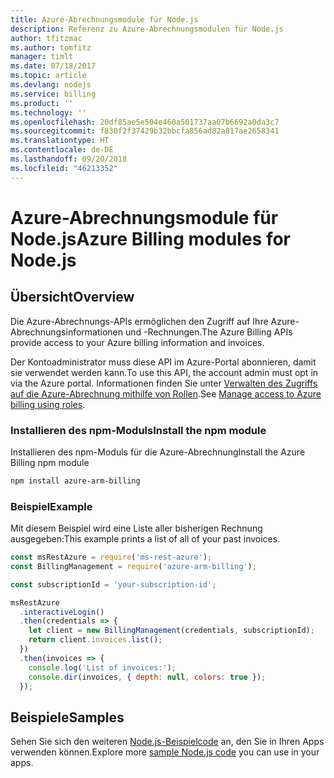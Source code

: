 ```yaml
---
title: Azure-Abrechnungsmodule für Node.js
description: Referenz zu Azure-Abrechnungsmodulen für Node.js
author: tfitzmac
ms.author: tomfitz
manager: timlt
ms.date: 07/18/2017
ms.topic: article
ms.devlang: nodejs
ms.service: billing
ms.product: ''
ms.technology: ''
ms.openlocfilehash: 20df85ae5e504e460a501737aa07b6692a0da3c7
ms.sourcegitcommit: f830f2f37429b32bbcfa856ad82a817ae2658341
ms.translationtype: HT
ms.contentlocale: de-DE
ms.lasthandoff: 09/20/2018
ms.locfileid: "46213352"
---
```

# <a name="azure-billing-modules-for-nodejs"></a><span data-ttu-id="2ffe7-103">Azure-Abrechnungsmodule für Node.js</span><span class="sxs-lookup"><span data-stu-id="2ffe7-103">Azure Billing modules for Node.js</span></span>

## <a name="overview"></a><span data-ttu-id="2ffe7-104">Übersicht</span><span class="sxs-lookup"><span data-stu-id="2ffe7-104">Overview</span></span>
<span data-ttu-id="2ffe7-105">Die Azure-Abrechnungs-APIs ermöglichen den Zugriff auf Ihre Azure-Abrechnungsinformationen und -Rechnungen.</span><span class="sxs-lookup"><span data-stu-id="2ffe7-105">The Azure Billing APIs provide access to your Azure billing information and invoices.</span></span>

<span data-ttu-id="2ffe7-106">Der Kontoadministrator muss diese API im Azure-Portal abonnieren, damit sie verwendet werden kann.</span><span class="sxs-lookup"><span data-stu-id="2ffe7-106">To use this API, the account admin must opt in via the Azure portal.</span></span> <span data-ttu-id="2ffe7-107">Informationen finden Sie unter [Verwalten des Zugriffs auf die Azure-Abrechnung mithilfe von Rollen](https://docs.microsoft.com/azure/billing/billing-manage-access).</span><span class="sxs-lookup"><span data-stu-id="2ffe7-107">See [Manage access to Azure billing using roles](https://docs.microsoft.com/azure/billing/billing-manage-access).</span></span>

### <a name="install-the-npm-module"></a><span data-ttu-id="2ffe7-108">Installieren des npm-Moduls</span><span class="sxs-lookup"><span data-stu-id="2ffe7-108">Install the npm module</span></span> 

<span data-ttu-id="2ffe7-109">Installieren des npm-Moduls für die Azure-Abrechnung</span><span class="sxs-lookup"><span data-stu-id="2ffe7-109">Install the Azure Billing npm module</span></span> 

```bash
npm install azure-arm-billing
```
### <a name="example"></a><span data-ttu-id="2ffe7-110">Beispiel</span><span class="sxs-lookup"><span data-stu-id="2ffe7-110">Example</span></span> 
 
<span data-ttu-id="2ffe7-111">Mit diesem Beispiel wird eine Liste aller bisherigen Rechnung ausgegeben:</span><span class="sxs-lookup"><span data-stu-id="2ffe7-111">This example prints a list of all of your past invoices.</span></span>
 
```javascript 
const msRestAzure = require('ms-rest-azure');
const BillingManagement = require('azure-arm-billing');

const subscriptionId = 'your-subscription-id';

msRestAzure
  .interactiveLogin()
  .then(credentials => {
    let client = new BillingManagement(credentials, subscriptionId);
    return client.invoices.list();
  })
  .then(invoices => {
    console.log('List of invoices:');
    console.dir(invoices, { depth: null, colors: true });
  });
``` 


## <a name="samples"></a><span data-ttu-id="2ffe7-112">Beispiele</span><span class="sxs-lookup"><span data-stu-id="2ffe7-112">Samples</span></span>

<span data-ttu-id="2ffe7-113">Sehen Sie sich den weiteren [Node.js-Beispielcode](https://azure.microsoft.com/resources/samples/?platform=nodejs) an, den Sie in Ihren Apps verwenden können.</span><span class="sxs-lookup"><span data-stu-id="2ffe7-113">Explore more [sample Node.js code](https://azure.microsoft.com/resources/samples/?platform=nodejs) you can use in your apps.</span></span>
